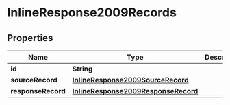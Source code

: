 
# InlineResponse2009Records

## Properties
Name | Type | Description | Notes
------------ | ------------- | ------------- | -------------
**id** | **String** |  |  [optional]
**sourceRecord** | [**InlineResponse2009SourceRecord**](InlineResponse2009SourceRecord.md) |  |  [optional]
**responseRecord** | [**InlineResponse2009ResponseRecord**](InlineResponse2009ResponseRecord.md) |  |  [optional]




